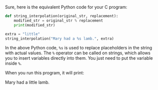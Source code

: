 Sure, here is the equivalent Python code for your C program:

```python
def string_interpolation(original_str, replacement):
    modified_str = original_str % replacement
    print(modified_str)

extra = "little"
string_interpolation("Mary had a %s lamb.", extra)
```
In the above Python code, `%s` is used to replace placeholders in the string with actual values. The `%` operator can be called on strings, which allows you to insert variables directly into them. You just need to put the variable inside `%`.

When you run this program, it will print:

Mary had a little lamb.
